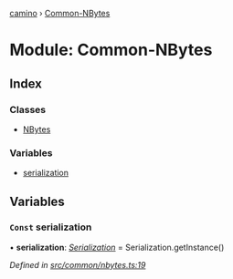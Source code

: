 [camino](../README.md) › [Common-NBytes](common_nbytes.md)

# Module: Common-NBytes

## Index

### Classes

* [NBytes](../classes/common_nbytes.nbytes.md)

### Variables

* [serialization](common_nbytes.md#const-serialization)

## Variables

### `Const` serialization

• **serialization**: *[Serialization](../classes/utils_serialization.serialization.md)* = Serialization.getInstance()

*Defined in [src/common/nbytes.ts:19](https://github.com/chain4travel/caminojs/blob/ca67b81/src/common/nbytes.ts#L19)*
